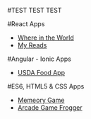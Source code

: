 
 #TEST TEST TEST
 
 #React Apps
 * [Where in the World]( https://sgarciachavez.github.io/WhereInTheWorld/ "Where in the World")
 * [My Reads](https://sgarciachavez.github.io/React_MyReads/ "My Reads")
 
 #Angular - Ionic Apps
 * [USDA Food App](https://sgarciachavez.github.io/usdaFoodApp/ "USDA Food App")
 
 
 #ES6, HTML5 & CSS Apps
 * [Memeory Game](https://sgarciachavez.github.io/MemoryGame/ "Memory Game")
 * [Arcade Game Frogger](https://sgarciachavez.github.io/ArcadeGame/ "Frogger")
 



